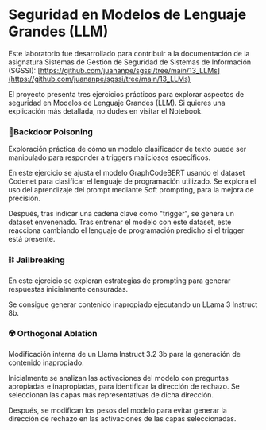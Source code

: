 # Seguridad en Modelos de Lenguaje Grandes (LLM)

Este laboratorio fue desarrollado para contribuir a la documentación de la asignatura Sistemas de Gestión de Seguridad de Sistemas de Información (SGSSI): [https://github.com/juananpe/sgssi/tree/main/13_LLMs](https://github.com/juananpe/sgssi/tree/main/13_LLMs)

El proyecto presenta tres ejercicios prácticos para explorar aspectos de seguridad en Modelos de Lenguaje Grandes (LLM). Si quieres una explicación más detallada, no dudes en visitar el Notebook.

### 🚪Backdoor Poisoning

Exploración práctica de cómo un modelo clasificador de texto puede ser manipulado para responder a triggers maliciosos específicos.

En este ejercicio se ajusta el modelo GraphCodeBERT usando el dataset Codenet para clasificar el lenguaje de programación utilizado. Se explora el uso del aprendizaje del prompt mediante Soft prompting, para la mejora de precisión.

Después, tras indicar una cadena clave como "trigger", se genera un dataset envenenado. Tras entrenar el modelo con este dataset, este reacciona cambiando el lenguaje de programación predicho si el trigger está presente.

### ⛓️ Jailbreaking

En este ejercicio se exploran estrategias de prompting para generar respuestas inicialmente censuradas.

Se consigue generar contenido inapropiado ejecutando un LLama 3 Instruct 8b. 

### ☢️ Orthogonal Ablation

Modificación interna de un Llama Instruct 3.2 3b para la generación de contenido inapropiado.

Inicialmente se analizan las activaciones del modelo con preguntas apropiadas e inapropiadas, para identificar la dirección de rechazo. Se seleccionan las capas más representativas de dicha dirección.

Después, se modifican los pesos del modelo para evitar generar la dirección de rechazo en las activaciones de las capas seleccionadas.

